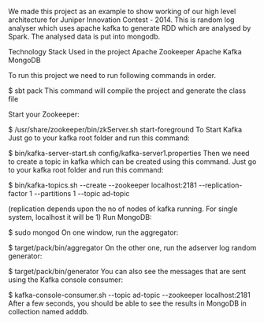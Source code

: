 We made this project as an example to show working of our high level architecture for Juniper Innovation Contest - 2014. This is random log analyser which uses apache kafka to generate RDD which are analysed by Spark. The analysed data is put into mongodb.

Technology Stack Used in the project Apache Zookeeper Apache Kafka MongoDB

To run this project we need to run following commands in order.

$ sbt pack
This command will compile the project and generate the class file

Start your Zookeeper:

$ /usr/share/zookeeper/bin/zkServer.sh start-foreground
To Start Kafka Just go to your kafka root folder and run this command:

$ bin/kafka-server-start.sh config/kafka-server1.properties
Then we need to create a topic in kafka which can be created using this command. Just go to your kafka root folder and run this command:

$ bin/kafka-topics.sh --create --zookeeper localhost:2181 --replication-factor 1 --partitions 1 --topic ad-topic

(replication depends upon the no of nodes of kafka running. For single system, localhost it will be 1)
Run MongoDB:

$ sudo mongod
On one window, run the aggregator:

$ target/pack/bin/aggregator
On the other one, run the adserver log random generator:

$ target/pack/bin/generator
You can also see the messages that are sent using the Kafka console consumer:

$ kafka-console-consumer.sh --topic ad-topic --zookeeper localhost:2181
After a few seconds, you should be able to see the results in MongoDB in collection named adddb.
